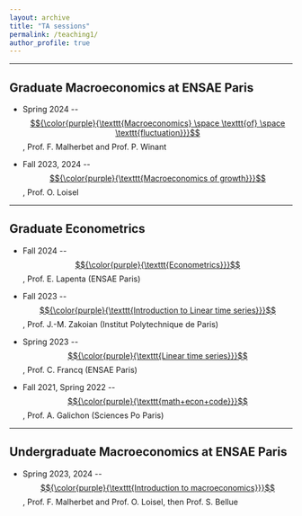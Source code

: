 ```yaml
---
layout: archive
title: "TA sessions"
permalink: /teaching1/
author_profile: true
---
```


---

## Graduate Macroeconomics at ENSAE Paris

* Spring 2024 -- [$${\color{purple}{\texttt{Macroeconomics} \space \texttt{of} \space \texttt{fluctuation}}}$$](https://www.ensae.fr/courses/5707-macroeconomie-2-fluctuations), Prof. F. Malherbet and Prof. P. Winant  
    
* Fall 2023, 2024 -- [$${\color{purple}{\texttt{Macroeconomics of growth}}}$$](https://www.ensae.fr/courses/5841-macroeconomie-1), Prof. O. Loisel  

---
    
## Graduate Econometrics

* Fall 2024 -- [$${\color{purple}{\texttt{Econometrics}}}$$](https://www.ensae.fr/courses/6099), Prof. E. Lapenta (ENSAE Paris)

* Fall 2023 -- [$${\color{purple}{\texttt{Introduction to Linear time series}}}$$](https://www.ip-paris.fr/en/education/masters/economics-program/master-year-1-economics), Prof. J.-M. Zakoian (Institut Polytechnique de Paris)

* Spring 2023 -- [$${\color{purple}{\texttt{Linear time series}}}$$](https://www.ensae.fr/courses/146), Prof. C. Francq (ENSAE Paris)

* Fall 2021, Spring 2022 -- [$${\color{purple}{\texttt{math+econ+code}}}$$](https://www.math-econ-code.org), Prof. A. Galichon (Sciences Po Paris)  

---

## Undergraduate Macroeconomics at ENSAE Paris

* Spring 2023, 2024 -- [$${\color{purple}{\texttt{Introduction to macroeconomics}}}$$](https://www.ensae.fr/courses/5083-introduction-la-macroeconomie), Prof. F. Malherbet and Prof. O. Loisel, then Prof. S. Bellue 
